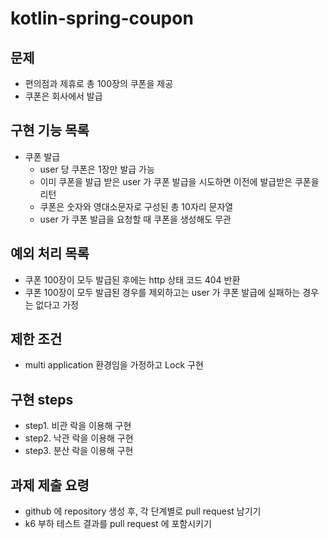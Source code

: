 # kotlin-spring-coupon

## 문제
- 편의점과 제휴로 총 100장의 쿠폰을 제공
- 쿠폰은 회사에서 발급

## 구현 기능 목록
- 쿠폰 발급
  - user 당 쿠폰은 1장만 발급 가능
  - 이미 쿠폰을 발급 받은 user 가 쿠폰 발급을 시도하면 이전에 발급받은 쿠폰을 리턴
  - 쿠폰은 숫자와 영대소문자로 구성된 총 10자리 문자열
  - user 가 쿠폰 발급을 요청할 때 쿠폰을 생성해도 무관

## 예외 처리 목록
- 쿠폰 100장이 모두 발급된 후에는 http 상태 코드 404 반환
- 쿠폰 100장이 모두 발급된 경우를 제외하고는 user 가 쿠폰 발급에 실패하는 경우는 없다고 가정

## 제한 조건
- multi application 환경임을 가정하고 Lock 구현

## 구현 steps
- step1. 비관 락을 이용해 구현
- step2. 낙관 락을 이용해 구현
- step3. 분산 락을 이용해 구현

## 과제 제출 요령
- github 에 repository 생성 후, 각 단계별로 pull request 남기기
- k6 부하 테스트 결과를 pull request 에 포함시키기

